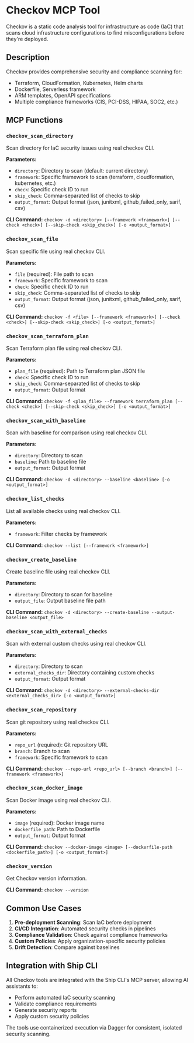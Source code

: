 # Checkov MCP Tool

Checkov is a static code analysis tool for infrastructure as code (IaC) that scans cloud infrastructure configurations to find misconfigurations before they're deployed.

## Description

Checkov provides comprehensive security and compliance scanning for:
- Terraform, CloudFormation, Kubernetes, Helm charts
- Dockerfile, Serverless framework
- ARM templates, OpenAPI specifications
- Multiple compliance frameworks (CIS, PCI-DSS, HIPAA, SOC2, etc.)

## MCP Functions

### `checkov_scan_directory`
Scan directory for IaC security issues using real checkov CLI.

**Parameters:**
- `directory`: Directory to scan (default: current directory)
- `framework`: Specific framework to scan (terraform, cloudformation, kubernetes, etc.)
- `check`: Specific check ID to run
- `skip_check`: Comma-separated list of checks to skip
- `output_format`: Output format (json, junitxml, github_failed_only, sarif, csv)

**CLI Command:** `checkov -d <directory> [--framework <framework>] [--check <check>] [--skip-check <skip_check>] [-o <output_format>]`

### `checkov_scan_file`
Scan specific file using real checkov CLI.

**Parameters:**
- `file` (required): File path to scan
- `framework`: Specific framework to scan
- `check`: Specific check ID to run
- `skip_check`: Comma-separated list of checks to skip
- `output_format`: Output format (json, junitxml, github_failed_only, sarif, csv)

**CLI Command:** `checkov -f <file> [--framework <framework>] [--check <check>] [--skip-check <skip_check>] [-o <output_format>]`

### `checkov_scan_terraform_plan`
Scan Terraform plan file using real checkov CLI.

**Parameters:**
- `plan_file` (required): Path to Terraform plan JSON file
- `check`: Specific check ID to run
- `skip_check`: Comma-separated list of checks to skip
- `output_format`: Output format

**CLI Command:** `checkov -f <plan_file> --framework terraform_plan [--check <check>] [--skip-check <skip_check>] [-o <output_format>]`

### `checkov_scan_with_baseline`
Scan with baseline for comparison using real checkov CLI.

**Parameters:**
- `directory`: Directory to scan
- `baseline`: Path to baseline file
- `output_format`: Output format

**CLI Command:** `checkov -d <directory> --baseline <baseline> [-o <output_format>]`

### `checkov_list_checks`
List all available checks using real checkov CLI.

**Parameters:**
- `framework`: Filter checks by framework

**CLI Command:** `checkov --list [--framework <framework>]`

### `checkov_create_baseline`
Create baseline file using real checkov CLI.

**Parameters:**
- `directory`: Directory to scan for baseline
- `output_file`: Output baseline file path

**CLI Command:** `checkov -d <directory> --create-baseline --output-baseline <output_file>`

### `checkov_scan_with_external_checks`
Scan with external custom checks using real checkov CLI.

**Parameters:**
- `directory`: Directory to scan
- `external_checks_dir`: Directory containing custom checks
- `output_format`: Output format

**CLI Command:** `checkov -d <directory> --external-checks-dir <external_checks_dir> [-o <output_format>]`

### `checkov_scan_repository`
Scan git repository using real checkov CLI.

**Parameters:**
- `repo_url` (required): Git repository URL
- `branch`: Branch to scan
- `framework`: Specific framework to scan

**CLI Command:** `checkov --repo-url <repo_url> [--branch <branch>] [--framework <framework>]`

### `checkov_scan_docker_image`
Scan Docker image using real checkov CLI.

**Parameters:**
- `image` (required): Docker image name
- `dockerfile_path`: Path to Dockerfile
- `output_format`: Output format

**CLI Command:** `checkov --docker-image <image> [--dockerfile-path <dockerfile_path>] [-o <output_format>]`

### `checkov_version`
Get Checkov version information.

**CLI Command:** `checkov --version`

## Common Use Cases

1. **Pre-deployment Scanning**: Scan IaC before deployment
2. **CI/CD Integration**: Automated security checks in pipelines
3. **Compliance Validation**: Check against compliance frameworks
4. **Custom Policies**: Apply organization-specific security policies
5. **Drift Detection**: Compare against baselines

## Integration with Ship CLI

All Checkov tools are integrated with the Ship CLI's MCP server, allowing AI assistants to:
- Perform automated IaC security scanning
- Validate compliance requirements
- Generate security reports
- Apply custom security policies

The tools use containerized execution via Dagger for consistent, isolated security scanning.
